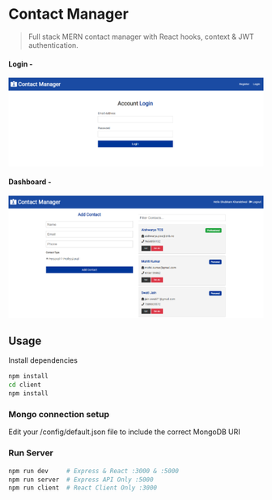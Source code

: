 # Contact Manager

> Full stack MERN contact manager with React hooks, context & JWT authentication.

#### Login -

<img src="images/LoginPage.PNG" width="800">

#### Dashboard -

<img src="images/Dashboard.PNG" width="800">

## Usage

Install dependencies

```bash
npm install
cd client
npm install
```

### Mongo connection setup

Edit your /config/default.json file to include the correct MongoDB URI

### Run Server

```bash
npm run dev     # Express & React :3000 & :5000
npm run server  # Express API Only :5000
npm run client  # React Client Only :3000
```
